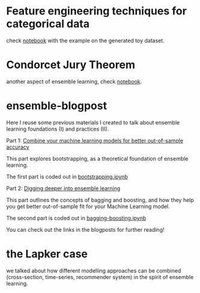 # Feature engineering techniques for categorical data

check <a href=https://github.com/morkapronczay/rajk-ml-course/blob/main/6-ensemble-learning/create-toy-dataset.ipynb>notebook</a> with the example on the generated toy dataset.

# Condorcet Jury Theorem


another aspect of ensemble learning, check <a href=https://github.com/morkapronczay/rajk-ml-course/blob/main/6-ensemble-learning/Condorcet-Jury-Theorem.ipynb>notebook</a>.

# ensemble-blogpost
Here I reuse some previous materials I created to talk about ensemble learning foundations (I) and practices (II).

Part 1: <a href="https://medium.com/starschema-blog/combine-your-machine-learning-models-for-better-out-of-sample-accuracy-14f0f60ffe13">Combine your machine learning models for better out-of-sample accuracy</a>

This part explores bootstrapping, as a theoretical foundation of ensemble learning.

The first part is coded out in <a href=https://github.com/morkapronczay/ensemble-blogpost/blob/master/bootstrap.ipynb>bootstrapping.ipynb</a>

Part 2: <a href="https://medium.com/starschema-blog/digging-deeper-into-ensemble-learning-7d218be8cf00">Digging deeper into ensemble learning</a>

This part outlines the concepts of bagging and boosting, and how they help you get better out-of-sample fit for your Machine Learning model.

The second part is coded out in <a href=https://github.com/morkapronczay/ensemble-blogpost/blob/master/bagging-boosting.ipynb>bagging-boosting.ipynb</a>

You can check out the links in the blogposts for further reading!

# the Lapker case

we talked about how different modelling approaches can be combined (cross-section, time-series, recommender system) in the spirit of ensemble learning.
